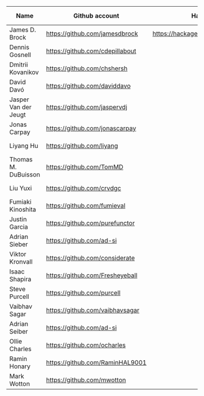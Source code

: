 
| Name | Github account | Hackage account | Vouched by |
|--|--|--|--|
| James D. Brock | https://github.com/jamesdbrock | https://hackage.haskell.org/user/JamesBrock | |
| Dennis Gosnell | https://github.com/cdepillabout | | James D. Brock |
| Dmitrii Kovanikov | https://github.com/chshersh |  | James D. Brock |
| David Davó | https://github.com/daviddavo |  | James D. Brock |
| Jasper Van der Jeugt | https://github.com/jaspervdj |  | James D. Brock |
| Jonas Carpay | https://github.com/jonascarpay |  | James D. Brock |
| Liyang Hu | https://github.com/liyang |  | James D. Brock |
| Thomas M. DuBuisson | https://github.com/TomMD |  | James D. Brock |
| Liu Yuxi | https://github.com/crvdgc |  | James D. Brock |
| Fumiaki Kinoshita | https://github.com/fumieval |  | James D. Brock |
| Justin Garcia | https://github.com/purefunctor |  | James D. Brock |
| Adrian Sieber | https://github.com/ad-si |  | James D. Brock |
| Viktor Kronvall | https://github.com/considerate |  | James D. Brock |
| Isaac Shapira | https://github.com/Fresheyeball |  | James D. Brock |
| Steve Purcell | https://github.com/purcell |  | James D. Brock |
| Vaibhav Sagar | https://github.com/vaibhavsagar |  | James D. Brock |
| Adrian Seiber | https://github.com/ad-si |  | James D. Brock |
| Ollie Charles | https://github.com/ocharles |  | James D. Brock |
| Ramin Honary | https://github.com/RaminHAL9001 |  | James D. Brock |
| Mark Wotton | https://github.com/mwotton |  | James D. Brock |
